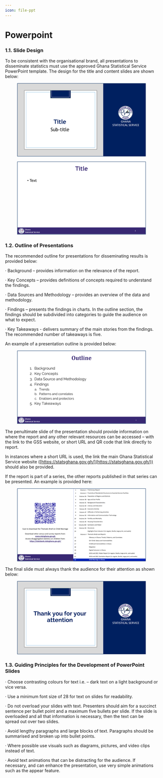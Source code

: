 ```yaml
---
icon: file-ppt
---
```


# Powerpoint

### 1.1.      Slide Design

To be consistent with the organisational brand, all presentations to disseminate statistics must use the approved Ghana Statistical Service PowerPoint template. The design for the title and content slides are shown below:

<figure><img src="../../.gitbook/assets/image (8).png" alt=""><figcaption></figcaption></figure>

<figure><img src="../../.gitbook/assets/image (7).png" alt=""><figcaption></figcaption></figure>

### 1.2.      Outline of Presentations

The recommended outline for presentations for disseminating results is provided below:

·         Background – provides information on the relevance of the report.

·         Key Concepts – provides definitions of concepts required to understand the findings.

·         Data Sources and Methodology – provides an overview of the data and methodology.

·         Findings – presents the findings in charts. In the outline section, the findings should be subdivided into categories to guide the audience on what to expect.

·         Key Takeaways - delivers  summary of the main stories from the findings. The recommended number of takeaways is five.

An example of a presentation outline is provided below:

<figure><img src="../../.gitbook/assets/image (5).png" alt=""><figcaption></figcaption></figure>

The penultimate slide of the presentation should provide information on where the report and any other relevant resources can be accessed – with the link to the GSS website, or short URL and QR code that link directly to report.

In instances where a short URL is used, the link the main Ghana Statistical Service website ([https://statsghana.gov.gh/](https://statsghana.gov.gh/)) should also be provided.

If the report is part of a series, the other reports published in that series can be presented. An example is provided here:

&#x20;

<figure><img src="../../.gitbook/assets/image (4).png" alt=""><figcaption></figcaption></figure>

The final slide must always thank the audience for their attention as shown below:

&#x20;

<figure><img src="../../.gitbook/assets/image (3).png" alt=""><figcaption></figcaption></figure>

&#x20;

### 1.3.      Guiding Principles for the Development of PowerPoint Slides

·         Choose contrasting colours for text i.e. – dark text on a light background or vice versa.

·         Use a minimum font size of 28 for text on slides for readability.

·         Do not overload your slides with text. Presenters should aim for a succinct sentence per bullet point and a maximum five bullets per slide. If the slide is overloaded and all that information is necessary, then the text can be spread out over two slides.

·         Avoid lengthy paragraphs and large blocks of text. Paragraphs should be summarised and broken up into bullet points.

·         Where possible use visuals such as diagrams, pictures, and video clips instead of text.

·         Avoid text animations that can be distracting for the audience. If necessary, and can enhance the presentation, use very simple animations such as the appear feature.
